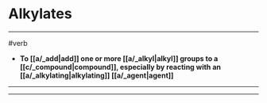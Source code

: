 # Alkylates
---
#verb
- **To [[a/_add|add]] one or more [[a/_alkyl|alkyl]] groups to a [[c/_compound|compound]], especially by reacting with an [[a/_alkylating|alkylating]] [[a/_agent|agent]]**
---
---
